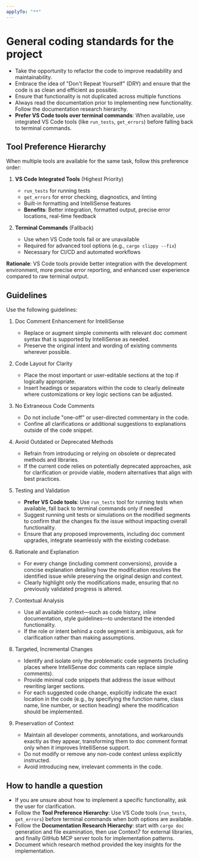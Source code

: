 ```yaml
---
applyTo: "**"
---
```


# General coding standards for the project

- Take the opportunity to refactor the code to improve readability and maintainability.
- Embrace the idea of "Don't Repeat Yourself" (DRY) and ensure that the code is as clean and efficient as possible.
- Ensure that functionality is not duplicated across multiple functions
- Always read the documentation prior to implementing new functionality. Follow the documentation research hierarchy.
- **Prefer VS Code tools over terminal commands**: When available, use integrated VS Code tools (like `run_tests`, `get_errors`) before falling back to terminal commands.

## Tool Preference Hierarchy

When multiple tools are available for the same task, follow this preference order:

1. **VS Code Integrated Tools** (Highest Priority)
   - `run_tests` for running tests
   - `get_errors` for error checking, diagnostics, and linting
   - Built-in formatting and IntelliSense features
   - **Benefits**: Better integration, formatted output, precise error locations, real-time feedback

2. **Terminal Commands** (Fallback)
   - Use when VS Code tools fail or are unavailable
   - Required for advanced tool options (e.g., `cargo clippy --fix`)
   - Necessary for CI/CD and automated workflows

**Rationale**: VS Code tools provide better integration with the development environment, more precise error reporting, and enhanced user experience compared to raw terminal output.

## Guidelines

Use the following guidelines:

1. Doc Comment Enhancement for IntelliSense

   - Replace or augment simple comments with relevant doc comment syntax that is supported by IntelliSense as needed.
   - Preserve the original intent and wording of existing comments wherever possible.

2. Code Layout for Clarity

   - Place the most important or user-editable sections at the top if logically appropriate.
   - Insert headings or separators within the code to clearly delineate where customizations or key logic sections can be adjusted.

3. No Extraneous Code Comments

   - Do not include "one-off" or user-directed commentary in the code.
   - Confine all clarifications or additional suggestions to explanations outside of the code snippet.

4. Avoid Outdated or Deprecated Methods

   - Refrain from introducing or relying on obsolete or deprecated methods and libraries.
   - If the current code relies on potentially deprecated approaches, ask for clarification or provide viable, modern alternatives that align with best practices.

5. Testing and Validation

   - **Prefer VS Code tools**: Use `run_tests` tool for running tests when available, fall back to terminal commands only if needed
   - Suggest running unit tests or simulations on the modified segments to confirm that the changes fix the issue without impacting overall functionality.
   - Ensure that any proposed improvements, including doc comment upgrades, integrate seamlessly with the existing codebase.

6. Rationale and Explanation

   - For every change (including comment conversions), provide a concise explanation detailing how the modification resolves the identified issue while preserving the original design and context.
   - Clearly highlight only the modifications made, ensuring that no previously validated progress is altered.

7. Contextual Analysis

   - Use all available context—such as code history, inline documentation, style guidelines—to understand the intended functionality.
   - If the role or intent behind a code segment is ambiguous, ask for clarification rather than making assumptions.

8. Targeted, Incremental Changes

   - Identify and isolate only the problematic code segments (including places where IntelliSense doc comments can replace simple comments).
   - Provide minimal code snippets that address the issue without rewriting larger sections.
   - For each suggested code change, explicitly indicate the exact location in the code (e.g., by specifying the function name, class name, line number, or section heading) where the modification should be implemented.

9. Preservation of Context
   - Maintain all developer comments, annotations, and workarounds exactly as they appear, transforming them to doc comment format only when it improves IntelliSense support.
   - Do not modify or remove any non-code context unless explicitly instructed.
   - Avoid introducing new, irrelevant comments in the code.

## How to handle a question

- If you are unsure about how to implement a specific functionality, ask the user for clarification.
- Follow the **Tool Preference Hierarchy**: Use VS Code tools (`run_tests`, `get_errors`) before terminal commands when both options are available.
- Follow the **Documentation Research Hierarchy**: start with `cargo doc` generation and file examination, then use Context7 for external libraries, and finally GitHub MCP server tools for implementation patterns.
- Document which research method provided the key insights for the implementation.
